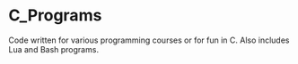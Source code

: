 # C_Programs
Code written for various programming courses or for fun in C. Also includes Lua and Bash programs.
